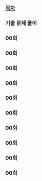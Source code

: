 ### [목차](./readme.md)


### 기출 문제 풀이


### 00회


### 00회


### 00회


### 00회


### 00회


### 00회


### 00회


### 00회


### 00회


### 00회


